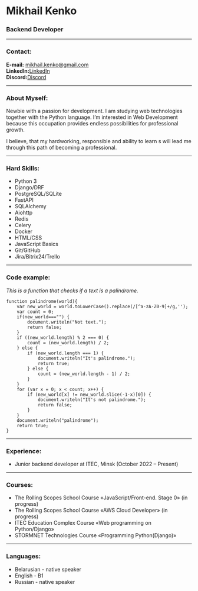 # Mikhail Kenko
### Backend Developer

---

### Contact:

**E-mail:** mikhail.kenko@gmail.com<br>
**LinkedIn:**[LinkedIn](https://www.linkedin.com/in/mikhail-kenko-93178a42/)<br>
**Discord:**[Discord](.mike_ken)

---

### About Myself:

Newbie with a passion for development. I am studying web technologies together with the Python language. 
I’m interested in Web Development because this occupation provides endless possibilities for professional growth.

I believe, that my hardworking, responsible and 
ability to learn s will lead me through this path of becoming a professional.<br>

---

### Hard Skills:

- Python 3
- Django/DRF
- PostgreSQL/SQLite
- FastAPI
- SQLAlchemy
- Aiohttp
- Redis
- Celery
- Docker
- HTML/CSS
- JavaScript Basics
- Git/GitHub
- Jira/Bitrix24/Trello

---

### Code example:

*This is a function that checks if a text is a palindrome.*

```
function palindrome(world){
    var new_world = world.toLowerCase().replace(/[^a-zA-Z0-9]+/g,'');
    var count = 0;
    if(new_world==="") {
        document.writeln("Not text.");
        return false;
    }
    if ((new_world.length) % 2 === 0) {
        count = (new_world.length) / 2;
    } else {
        if (new_world.length === 1) {
            document.writeln("It's palindrome.");
            return true;
        } else {
            count = (new_world.length - 1) / 2;
        }
    }
    for (var x = 0; x < count; x++) {
        if (new_world[x] != new_world.slice(-1-x)[0]) {
            document.writeln("It's not palindrome.");
            return false;
        }
    }
    document.writeln("palindrome");
    return true;
}
```
---

### Experience:
- Junior backend developer at ITEC, Minsk (October 2022 – Present)

---

### Courses:

- The Rolling Scopes School Course «JavaScript/Front-end. Stage 0» (in progress)
- The Rolling Scopes School Course «AWS Cloud Developer» (in progress) 
- ITEC Education Complex Course «Web programming on Python/Django»
- STORMNET Technologies Course «Programming Python(Django)»

---

### Languages:

- Belarusian \- native speaker
- English \- B1
- Russian \- native speaker
